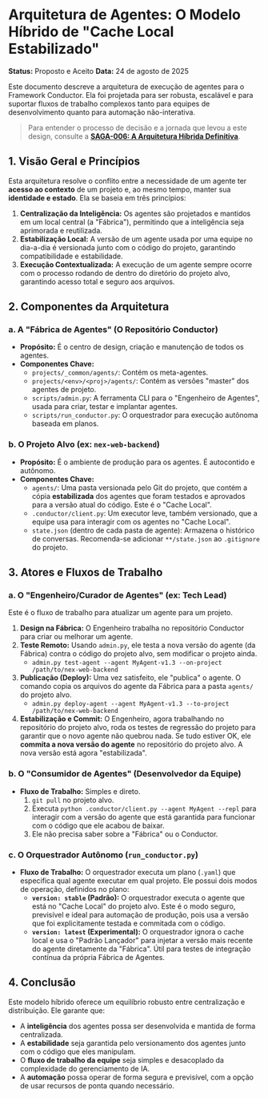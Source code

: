 # Arquitetura de Agentes: O Modelo Híbrido de "Cache Local Estabilizado"

**Status:** Proposto e Aceito
**Data:** 24 de agosto de 2025

Este documento descreve a arquitetura de execução de agentes para o Framework Conductor. Ela foi projetada para ser robusta, escalável e para suportar fluxos de trabalho complexos tanto para equipes de desenvolvimento quanto para automação não-interativa.

> Para entender o processo de decisão e a jornada que levou a este design, consulte a [**SAGA-006: A Arquitetura Híbrida Definitiva**](../sagas/SAGA-006-A-Arquitetura-Hibrida-Definitiva/README.md).

## 1. Visão Geral e Princípios

Esta arquitetura resolve o conflito entre a necessidade de um agente ter **acesso ao contexto** de um projeto e, ao mesmo tempo, manter sua **identidade e estado**. Ela se baseia em três princípios:

1.  **Centralização da Inteligência:** Os agentes são projetados e mantidos em um local central (a "Fábrica"), permitindo que a inteligência seja aprimorada e reutilizada.
2.  **Estabilização Local:** A versão de um agente usada por uma equipe no dia-a-dia é versionada junto com o código do projeto, garantindo compatibilidade e estabilidade.
3.  **Execução Contextualizada:** A execução de um agente sempre ocorre com o processo rodando de dentro do diretório do projeto alvo, garantindo acesso total e seguro aos arquivos.

## 2. Componentes da Arquitetura

### a. A "Fábrica de Agentes" (O Repositório Conductor)

-   **Propósito:** É o centro de design, criação e manutenção de todos os agentes.
-   **Componentes Chave:**
    -   `projects/_common/agents/`: Contém os meta-agentes.
    -   `projects/<env>/<proj>/agents/`: Contém as versões "master" dos agentes de projeto.
    -   `scripts/admin.py`: A ferramenta CLI para o "Engenheiro de Agentes", usada para criar, testar e implantar agentes.
    -   `scripts/run_conductor.py`: O orquestrador para execução autônoma baseada em planos.

### b. O Projeto Alvo (ex: `nex-web-backend`)

-   **Propósito:** É o ambiente de produção para os agentes. É autocontido e autônomo.
-   **Componentes Chave:**
    -   `agents/`: Uma pasta versionada pelo Git do projeto, que contém a cópia **estabilizada** dos agentes que foram testados e aprovados para a versão atual do código. Este é o "Cache Local".
    -   `.conductor/client.py`: Um executor leve, também versionado, que a equipe usa para interagir com os agentes no "Cache Local".
    -   `state.json` (dentro de cada pasta de agente): Armazena o histórico de conversas. Recomenda-se adicionar `**/state.json` ao `.gitignore` do projeto.

## 3. Atores e Fluxos de Trabalho

### a. O "Engenheiro/Curador de Agentes" (ex: Tech Lead)

Este é o fluxo de trabalho para atualizar um agente para um projeto.

1.  **Design na Fábrica:** O Engenheiro trabalha no repositório Conductor para criar ou melhorar um agente.
2.  **Teste Remoto:** Usando `admin.py`, ele testa a nova versão do agente (da Fábrica) contra o código do projeto alvo, sem modificar o projeto ainda.
    -   `admin.py test-agent --agent MyAgent-v1.3 --on-project /path/to/nex-web-backend`
3.  **Publicação (Deploy):** Uma vez satisfeito, ele "publica" o agente. O comando copia os arquivos do agente da Fábrica para a pasta `agents/` do projeto alvo.
    -   `admin.py deploy-agent --agent MyAgent-v1.3 --to-project /path/to/nex-web-backend`
4.  **Estabilização e Commit:** O Engenheiro, agora trabalhando no repositório do projeto alvo, roda os testes de regressão do projeto para garantir que o novo agente não quebrou nada. Se tudo estiver OK, ele **commita a nova versão do agente** no repositório do projeto alvo. A nova versão está agora "estabilizada".

### b. O "Consumidor de Agentes" (Desenvolvedor da Equipe)

-   **Fluxo de Trabalho:** Simples e direto.
    1.  `git pull` no projeto alvo.
    2.  Executa `python .conductor/client.py --agent MyAgent --repl` para interagir com a versão do agente que está garantida para funcionar com o código que ele acabou de baixar.
    3.  Ele não precisa saber sobre a "Fábrica" ou o Conductor.

### c. O Orquestrador Autônomo (`run_conductor.py`)

-   **Fluxo de Trabalho:** O orquestrador executa um plano (`.yaml`) que especifica qual agente executar em qual projeto. Ele possui dois modos de operação, definidos no plano:
    -   **`version: stable` (Padrão):** O orquestrador executa o agente que está no "Cache Local" do projeto alvo. Este é o modo seguro, previsível e ideal para automação de produção, pois usa a versão que foi explicitamente testada e commitada com o código.
    -   **`version: latest` (Experimental):** O orquestrador ignora o cache local e usa o "Padrão Lançador" para injetar a versão mais recente do agente diretamente da "Fábrica". Útil para testes de integração contínua da própria Fábrica de Agentes.

## 4. Conclusão

Este modelo híbrido oferece um equilíbrio robusto entre centralização e distribuição. Ele garante que:
-   A **inteligência** dos agentes possa ser desenvolvida e mantida de forma centralizada.
-   A **estabilidade** seja garantida pelo versionamento dos agentes junto com o código que eles manipulam.
-   O **fluxo de trabalho da equipe** seja simples e desacoplado da complexidade do gerenciamento de IA.
-   A **automação** possa operar de forma segura e previsível, com a opção de usar recursos de ponta quando necessário.
